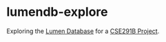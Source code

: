 # lumendb-explore

Exploring the [Lumen Database](https://lumendatabase.org/) for a [CSE291B Project](https://cseweb.ucsd.edu/classes/sp23/cse291-b/).